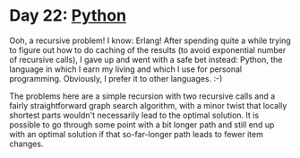 # Day 22: [Python](https://www.python.org/)

Ooh, a recursive problem! I know: Erlang! After spending quite a while trying
to figure out how to do caching of the results (to avoid exponential number of
recursive calls), I gave up and went with a safe bet instead: Python, the
language in which I earn my living and which I use for personal programming.
Obviously, I prefer it to other languages. :-)

The problems here are a simple recursion with two recursive calls and a fairly
straightforward graph search algorithm, with a minor twist that locally
shortest parts wouldn't necessarily lead to the optimal solution. It is
possible to go through some point with a bit longer path and still end up with
an optimal solution if that so-far-longer path leads to fewer item changes.
